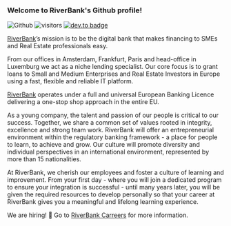 ### Welcome to RiverBank's Github profile!

![Github](https://img.shields.io/github/followers/RiverBank-Eu?style=social) ![visitors](https://visitor-badge.laobi.icu/badge?page_id=RiverBank-Eu.RiverBank-Eu) [![dev.to badge](https://img.shields.io/badge/-RiverBank-%230177B5?style=flat&logo=linkedin)](https://www.linkedin.com/company/riverbank-s.a./)

[RiverBank]’s mission is to be the digital bank that makes financing to SMEs and Real Estate professionals easy. 

From our offices in Amsterdam, Frankfurt, Paris and head-office in Luxemburg we act as a niche lending specialist. Our core focus is to grant loans to Small and Medium Enterprises and Real Estate Investors in Europe using a fast, flexible and reliable IT platform. 

[RiverBank] operates under a full and universal European Banking Licence delivering a one-stop shop approach in the entire EU. 

As a young company, the talent and passion of our people is critical to our success. Together, we share a common set of values rooted in integrity, excellence and strong team work. RiverBank will offer an entrepreneurial environment within the regulatory banking framework - a place for people to learn, to achieve and grow. Our culture will promote diversity and individual perspectives in an international environment, represented by more than 15 nationalities. 

At RiverBank, we cherish our employees and foster a culture of learning and improvement. From your first day - where you will join a dedicated program to ensure your integration is successful - until many years later, you will be given the required resources to develop personally so that your career at RiverBank gives you a meaningful and lifelong learning experience. 

We are hiring! :rocket: Go to [RiverBank Carreers] for more information.

[RiverBank]: https://www.riverbank.eu/
[RiverBank Carreers]: https://www.riverbank.eu/careers
